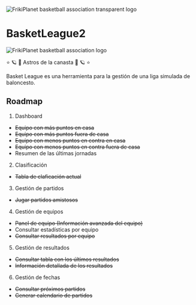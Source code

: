 ![FrikiPlanet basketball association transparent logo](https://i.ibb.co/3CszjxM/image.png)

# BasketLeague2

![FrikiPlanet basketball association logo](https://i.ibb.co/6F4dzMn/image.png)

⭐ 🪐 🏀 Astros de la canasta 🏀 🪐 ⭐

Basket League es una herramienta para la gestión de una liga simulada de baloncesto.

## Roadmap

1. Dashboard
  - <s>Equipo con más puntos en casa</s>
  - <s>Equipo con más puntos fuera de casa</s>
  - <s>Equipo con menos puntos en contra en casa</s>
  - <s>Equipo con menos puntos en contra fuera de casa</s>
  - Resumen de las últimas jornadas
2. Clasificación
  - <s>Tabla de claficación actual</s>
3. Gestión de partidos
  - <s>Jugar partidos amistosos</s>
4. Gestión de equipos
  - <s>Panel de equipo (Información avanzada del equipo)</s>
  - Consultar estadísticas por equipo
  - <s>Consultar resultados por equipo</s>
5. Gestión de resultados
  - <s>Consultar tabla con los últimos resultados</s>
  - <s>Información detallada de los resultados</s>
6. Gestión de fechas
  - <s>Consultar próximos partidos</s>
  - <s>Generar calendario de partidos</s>

